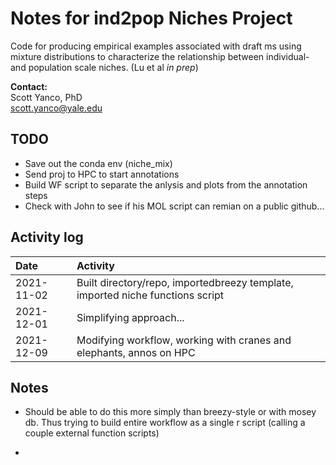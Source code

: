 # Notes for ind2pop Niches Project

Code for producing empirical examples associated with draft ms using mixture distributions to characterize the relationship between individual- and population scale niches. (Lu et al *in prep*)

**Contact:**  
  Scott Yanco, PhD  
  scott.yanco@yale.edu

## TODO
* Save out the conda env (niche_mix) 
* Send proj to HPC to start annotations
* Build WF script to separate the anlysis and plots from the annotation steps
* Check with John to see if his MOL script can remian on a public github...


## Activity log

|Date|Activity|
|:-|:------------|
|2021-11-02|Built directory/repo, importedbreezy template, imported niche functions script|
|2021-12-01|Simplifying approach...|
|2021-12-09|Modifying workflow, working with cranes and elephants, annos on HPC|

## Notes
*  Should be able to do this more simply than breezy-style or with mosey db.  Thus trying to build entire workflow as a single r script (calling a couple external function scripts)

*